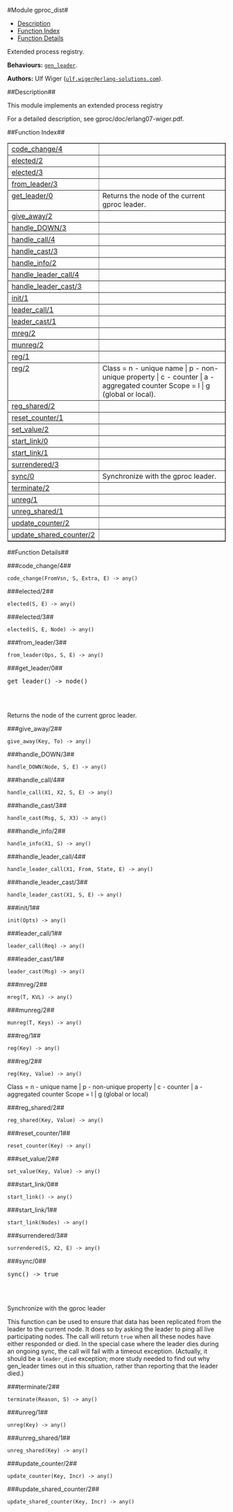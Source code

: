 

#Module gproc_dist#
* [Description](#description)
* [Function Index](#index)
* [Function Details](#functions)


Extended process registry.



__Behaviours:__ [`gen_leader`](/Users/uwiger/ETC/git/gproc/deps/gen_leader/doc/gen_leader.md).

__Authors:__ Ulf Wiger ([`ulf.wiger@erlang-solutions.com`](mailto:ulf.wiger@erlang-solutions.com)).<a name="description"></a>

##Description##


This module implements an extended process registry


For a detailed description, see gproc/doc/erlang07-wiger.pdf.<a name="index"></a>

##Function Index##


<table width="100%" border="1" cellspacing="0" cellpadding="2" summary="function index"><tr><td valign="top"><a href="#code_change-4">code_change/4</a></td><td></td></tr><tr><td valign="top"><a href="#elected-2">elected/2</a></td><td></td></tr><tr><td valign="top"><a href="#elected-3">elected/3</a></td><td></td></tr><tr><td valign="top"><a href="#from_leader-3">from_leader/3</a></td><td></td></tr><tr><td valign="top"><a href="#get_leader-0">get_leader/0</a></td><td>Returns the node of the current gproc leader.</td></tr><tr><td valign="top"><a href="#give_away-2">give_away/2</a></td><td></td></tr><tr><td valign="top"><a href="#handle_DOWN-3">handle_DOWN/3</a></td><td></td></tr><tr><td valign="top"><a href="#handle_call-4">handle_call/4</a></td><td></td></tr><tr><td valign="top"><a href="#handle_cast-3">handle_cast/3</a></td><td></td></tr><tr><td valign="top"><a href="#handle_info-2">handle_info/2</a></td><td></td></tr><tr><td valign="top"><a href="#handle_leader_call-4">handle_leader_call/4</a></td><td></td></tr><tr><td valign="top"><a href="#handle_leader_cast-3">handle_leader_cast/3</a></td><td></td></tr><tr><td valign="top"><a href="#init-1">init/1</a></td><td></td></tr><tr><td valign="top"><a href="#leader_call-1">leader_call/1</a></td><td></td></tr><tr><td valign="top"><a href="#leader_cast-1">leader_cast/1</a></td><td></td></tr><tr><td valign="top"><a href="#mreg-2">mreg/2</a></td><td></td></tr><tr><td valign="top"><a href="#munreg-2">munreg/2</a></td><td></td></tr><tr><td valign="top"><a href="#reg-1">reg/1</a></td><td></td></tr><tr><td valign="top"><a href="#reg-2">reg/2</a></td><td>
Class = n  - unique name
| p  - non-unique property
| c  - counter
| a  - aggregated counter
Scope = l | g (global or local).</td></tr><tr><td valign="top"><a href="#reg_shared-2">reg_shared/2</a></td><td></td></tr><tr><td valign="top"><a href="#reset_counter-1">reset_counter/1</a></td><td></td></tr><tr><td valign="top"><a href="#set_value-2">set_value/2</a></td><td></td></tr><tr><td valign="top"><a href="#start_link-0">start_link/0</a></td><td></td></tr><tr><td valign="top"><a href="#start_link-1">start_link/1</a></td><td></td></tr><tr><td valign="top"><a href="#surrendered-3">surrendered/3</a></td><td></td></tr><tr><td valign="top"><a href="#sync-0">sync/0</a></td><td>Synchronize with the gproc leader.</td></tr><tr><td valign="top"><a href="#terminate-2">terminate/2</a></td><td></td></tr><tr><td valign="top"><a href="#unreg-1">unreg/1</a></td><td></td></tr><tr><td valign="top"><a href="#unreg_shared-1">unreg_shared/1</a></td><td></td></tr><tr><td valign="top"><a href="#update_counter-2">update_counter/2</a></td><td></td></tr><tr><td valign="top"><a href="#update_shared_counter-2">update_shared_counter/2</a></td><td></td></tr></table>


<a name="functions"></a>

##Function Details##

<a name="code_change-4"></a>

###code_change/4##




`code_change(FromVsn, S, Extra, E) -> any()`

<a name="elected-2"></a>

###elected/2##




`elected(S, E) -> any()`

<a name="elected-3"></a>

###elected/3##




`elected(S, E, Node) -> any()`

<a name="from_leader-3"></a>

###from_leader/3##




`from_leader(Ops, S, E) -> any()`

<a name="get_leader-0"></a>

###get_leader/0##




<pre>get_leader() -&gt; node()</pre>
<br></br>




Returns the node of the current gproc leader.<a name="give_away-2"></a>

###give_away/2##




`give_away(Key, To) -> any()`

<a name="handle_DOWN-3"></a>

###handle_DOWN/3##




`handle_DOWN(Node, S, E) -> any()`

<a name="handle_call-4"></a>

###handle_call/4##




`handle_call(X1, X2, S, E) -> any()`

<a name="handle_cast-3"></a>

###handle_cast/3##




`handle_cast(Msg, S, X3) -> any()`

<a name="handle_info-2"></a>

###handle_info/2##




`handle_info(X1, S) -> any()`

<a name="handle_leader_call-4"></a>

###handle_leader_call/4##




`handle_leader_call(X1, From, State, E) -> any()`

<a name="handle_leader_cast-3"></a>

###handle_leader_cast/3##




`handle_leader_cast(X1, S, E) -> any()`

<a name="init-1"></a>

###init/1##




`init(Opts) -> any()`

<a name="leader_call-1"></a>

###leader_call/1##




`leader_call(Req) -> any()`

<a name="leader_cast-1"></a>

###leader_cast/1##




`leader_cast(Msg) -> any()`

<a name="mreg-2"></a>

###mreg/2##




`mreg(T, KVL) -> any()`

<a name="munreg-2"></a>

###munreg/2##




`munreg(T, Keys) -> any()`

<a name="reg-1"></a>

###reg/1##




`reg(Key) -> any()`

<a name="reg-2"></a>

###reg/2##




`reg(Key, Value) -> any()`




Class = n  - unique name
| p  - non-unique property
| c  - counter
| a  - aggregated counter
Scope = l | g (global or local)<a name="reg_shared-2"></a>

###reg_shared/2##




`reg_shared(Key, Value) -> any()`

<a name="reset_counter-1"></a>

###reset_counter/1##




`reset_counter(Key) -> any()`

<a name="set_value-2"></a>

###set_value/2##




`set_value(Key, Value) -> any()`

<a name="start_link-0"></a>

###start_link/0##




`start_link() -> any()`

<a name="start_link-1"></a>

###start_link/1##




`start_link(Nodes) -> any()`

<a name="surrendered-3"></a>

###surrendered/3##




`surrendered(S, X2, E) -> any()`

<a name="sync-0"></a>

###sync/0##




<pre>sync() -&gt; true</pre>
<br></br>






Synchronize with the gproc leader

This function can be used to ensure that data has been replicated from the
leader to the current node. It does so by asking the leader to ping all
live participating nodes. The call will return `true` when all these nodes
have either responded or died. In the special case where the leader dies
during an ongoing sync, the call will fail with a timeout exception.
(Actually, it should be a `leader_died` exception; more study needed to find
out why gen_leader times out in this situation, rather than reporting that
the leader died.)<a name="terminate-2"></a>

###terminate/2##




`terminate(Reason, S) -> any()`

<a name="unreg-1"></a>

###unreg/1##




`unreg(Key) -> any()`

<a name="unreg_shared-1"></a>

###unreg_shared/1##




`unreg_shared(Key) -> any()`

<a name="update_counter-2"></a>

###update_counter/2##




`update_counter(Key, Incr) -> any()`

<a name="update_shared_counter-2"></a>

###update_shared_counter/2##




`update_shared_counter(Key, Incr) -> any()`

